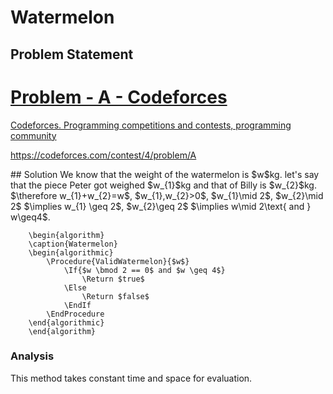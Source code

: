 # Watermelon
## Problem Statement
<div class="rich-link-card-container"><a class="rich-link-card" href="https://codeforces.com/contest/4/problem/A" target="_blank">
	<div class="rich-link-image-container">
		<div class="rich-link-image" style="background-image: url('//codeforces.org/s/26249/images/codeforces-sponsored-by-ton.png')">
	</div>
	</div>
	<div class="rich-link-card-text">
		<h1 class="rich-link-card-title">Problem - A - Codeforces</h1>
		<p class="rich-link-card-description">
		Codeforces. Programming competitions and contests, programming community
		</p>
		<p class="rich-link-href">
		https://codeforces.com/contest/4/problem/A
		</p>
	</div>
</a></div>
## Solution
We know that the weight of the watermelon is $w$kg. let's say that the piece Peter got weighed $w_{1}$kg and that of Billy is $w_{2}$kg. $\therefore w_{1}+w_{2}=w$, $w_{1},w_{2}>0$, $w_{1}\mid 2$, $w_{2}\mid 2$ $\implies w_{1} \geq 2$, $w_{2}\geq 2$ $\implies w\mid 2\text{ and } w\geq4$.

```pseudo
	\begin{algorithm}
	\caption{Watermelon}
	\begin{algorithmic}
		\Procedure{ValidWatermelon}{$w$}
			\If{$w \bmod 2 == 0$ and $w \geq 4$}
				\Return $true$
			\Else 
				\Return $false$
			\EndIf
		\EndProcedure
	\end{algorithmic}
	\end{algorithm}
```

### Analysis 
This method takes constant time and space for evaluation.